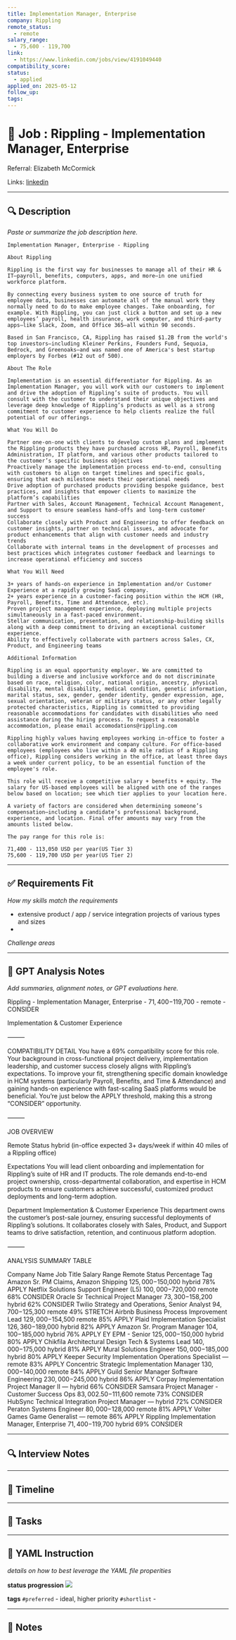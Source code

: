 ```yaml
---
title: Implementation Manager, Enterprise
company: Rippling
remote_status:
  - remote
salary_range: 
  - 75,600 - 119,700
link: 
  - https://www.linkedin.com/jobs/view/4191049440
compatibility_score: 
status:
  - applied
applied_on: 2025-05-12
follow_up: 
tags:
---
```


# 📄 Job : Rippling - Implementation Manager, Enterprise

Referral: Elizabeth McCormick

Links: 
[linkedin](https://www.linkedin.com/jobs/view/4191049440)

---

## 🔍 Description
_Paste or summarize the job description here._

```
Implementation Manager, Enterprise - Rippling

About Rippling

Rippling is the first way for businesses to manage all of their HR & IT—payroll, benefits, computers, apps, and more—in one unified workforce platform.

By connecting every business system to one source of truth for employee data, businesses can automate all of the manual work they normally need to do to make employee changes. Take onboarding, for example. With Rippling, you can just click a button and set up a new employees’ payroll, health insurance, work computer, and third-party apps—like Slack, Zoom, and Office 365—all within 90 seconds.

Based in San Francisco, CA, Rippling has raised $1.2B from the world's top investors—including Kleiner Perkins, Founders Fund, Sequoia, Bedrock, and Greenoaks—and was named one of America's best startup employers by Forbes (#12 out of 500).

About The Role

Implementation is an essential differentiator for Rippling. As an Implementation Manager, you will work with our customers to implement and drive the adoption of Rippling’s suite of products. You will consult with the customer to understand their unique objectives and leverage deep knowledge of Rippling’s products as well as a strong commitment to customer experience to help clients realize the full potential of our offerings.

What You Will Do

Partner one-on-one with clients to develop custom plans and implement the Rippling products they have purchased across HR, Payroll, Benefits Administration, IT platform, and various other products tailored to the customer’s specific business objectives
Proactively manage the implementation process end-to-end, consulting with customers to align on target timelines and specific goals, ensuring that each milestone meets their operational needs
Drive adoption of purchased products providing bespoke guidance, best practices, and insights that empower clients to maximize the platform’s capabilities
Partner with Sales, Account Management, Technical Account Management, and Support to ensure seamless hand-offs and long-term customer success
Collaborate closely with Product and Engineering to offer feedback on customer insights, partner on technical issues, and advocate for product enhancements that align with customer needs and industry trends
Collaborate with internal teams in the development of processes and best practices which integrates customer feedback and learnings to increase operational efficiency and success 

What You Will Need

3+ years of hands-on experience in Implementation and/or Customer Experience at a rapidly growing SaaS company. 
2+ years experience in a customer-facing position within the HCM (HR, Payroll, Benefits, Time and Attendance, etc). 
Proven project management experience, deploying multiple projects simultaneously in a fast-paced environment. 
Stellar communication, presentation, and relationship-building skills along with a deep commitment to driving an exceptional customer experience. 
Ability to effectively collaborate with partners across Sales, CX, Product, and Engineering teams

Additional Information

Rippling is an equal opportunity employer. We are committed to building a diverse and inclusive workforce and do not discriminate based on race, religion, color, national origin, ancestry, physical disability, mental disability, medical condition, genetic information, marital status, sex, gender, gender identity, gender expression, age, sexual orientation, veteran or military status, or any other legally protected characteristics, Rippling is committed to providing reasonable accommodations for candidates with disabilities who need assistance during the hiring process. To request a reasonable accommodation, please email accomodations@rippling.com

Rippling highly values having employees working in-office to foster a collaborative work environment and company culture. For office-based employees (employees who live within a 40 mile radius of a Rippling office), Rippling considers working in the office, at least three days a week under current policy, to be an essential function of the employee's role.

This role will receive a competitive salary + benefits + equity. The salary for US-based employees will be aligned with one of the ranges below based on location; see which tier applies to your location here.

A variety of factors are considered when determining someone’s compensation–including a candidate’s professional background, experience, and location. Final offer amounts may vary from the amounts listed below.

The pay range for this role is:

71,400 - 113,050 USD per year(US Tier 3)
75,600 - 119,700 USD per year(US Tier 2)
```

---

## ✅ Requirements Fit

*How my skills match the requirements*
- extensive product / app / service integration projects of various types and sizes
- 

*Challenge areas*


---

## 🧠 GPT Analysis  Notes
_Add summaries, alignment notes, or GPT evaluations here._

Rippling - Implementation Manager, Enterprise - $71,400-$119,700 - remote - CONSIDER

Implementation & Customer Experience

⸻

COMPATIBILITY DETAIL
You have a 69% compatibility score for this role. Your background in cross-functional project delivery, implementation leadership, and customer success closely aligns with Rippling’s expectations. To improve your fit, strengthening specific domain knowledge in HCM systems (particularly Payroll, Benefits, and Time & Attendance) and gaining hands-on experience with fast-scaling SaaS platforms would be beneficial. You’re just below the APPLY threshold, making this a strong “CONSIDER” opportunity.

⸻

JOB OVERVIEW

Remote Status
hybrid (in-office expected 3+ days/week if within 40 miles of a Rippling office)

Expectations
You will lead client onboarding and implementation for Rippling’s suite of HR and IT products. The role demands end-to-end project ownership, cross-departmental collaboration, and expertise in HCM products to ensure customers achieve successful, customized product deployments and long-term adoption.

Department
Implementation & Customer Experience
This department owns the customer’s post-sale journey, ensuring successful deployments of Rippling’s solutions. It collaborates closely with Sales, Product, and Support teams to drive satisfaction, retention, and continuous platform adoption.

⸻

ANALYSIS SUMMARY TABLE

Company Name	Job Title	Salary Range	Remote Status	Percentage	Tag
Amazon	Sr. PM Claims, Amazon Shipping	$125,000-$150,000	hybrid	78%	APPLY
Netflix	Solutions Support Engineer (L5)	$100,000-$720,000	remote	68%	CONSIDER
Oracle	Sr Technical Project Manager	$73,300-$158,200	hybrid	62%	CONSIDER
Twilio	Strategy and Operations, Senior Analyst	$94,700-$125,300	remote	49%	STRETCH
Airbnb	Business Process Improvement Lead	$129,000-$154,500	remote	85%	APPLY
Plaid	Implementation Specialist	$126,360-$189,000	hybrid	82%	APPLY
Amazon	Sr. Program Manager	$104,100-$185,000	hybrid	76%	APPLY
EY	EPM - Senior	$125,000-$150,000	hybrid	80%	APPLY
Chikfila	Architectural Design Tech & Systems Lead	$140,000-$175,000	hybrid	81%	APPLY
Mural	Solutions Engineer	$150,000-$185,000	hybrid	80%	APPLY
Keeper Security	Implementation Operations Specialist	—	remote	83%	APPLY
Concentric	Strategic Implementation Manager	$130,000-$140,000	remote	84%	APPLY
Guild	Senior Manager Software Engineering	$230,000-$245,000	hybrid	86%	APPLY
Corpay	Implementation Project Manager II	—	hybrid	66%	CONSIDER
Samsara	Project Manager - Customer Success Ops	$83,002.50-$111,600	remote	73%	CONSIDER
HubSync	Technical Integration Project Manager	—	hybrid	72%	CONSIDER
Peraton	Systems Engineer	$80,000-$128,000	remote	81%	APPLY
Volter Games	Game Generalist	—	remote	86%	APPLY
Rippling	Implementation Manager, Enterprise	$71,400-$119,700	hybrid	69%	CONSIDER


---

## 🔍 Interview Notes


---

## 📅 Timeline


---

## 📝 Tasks



---

## 🔖 YAML Instruction
*details on how to best leverage the YAML file properities*

**status progression**
![](../../_attachments/template-job-note-2025-04-07-1404-05ad95.png)

**tags**
`#preferred` - ideal, higher priority
`#shortlist` - 

---

## 📓 Notes




